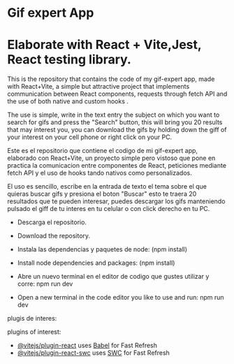 # Gif expert App
# Elaborate with React + Vite,Jest, React testing library.

This is the repository that contains the code of my gif-expert app, made with React+Vite, a simple but attractive project that implements communication between React components, requests through fetch API and the use of both native and custom hooks .

The use is simple, write in the text entry the subject on which you want to search for gifs and press the "Search" button, this will bring you 20 results that may interest you, you can download the gifs by holding down the giff of your interest on your cell phone or right click on your PC.

Este es el repositorio que contiene el codigo de mi gif-expert app, elaborado con React+Vite, un proyecto simple pero vistoso que pone en practica la comunicacion entre componentes de React, peticiones mediante fetch API y el uso de hooks tando nativos como personalizados.

El uso es sencillo, escribe en la entrada de texto el tema sobre el que quieras buscar gifs y presiona el boton "Buscar" esto te traera 20 resultados que te pueden interesar, puedes descargar los gifs manteniendo pulsado el giff de tu interes en tu celular o con click derecho en tu PC.

- Descarga el repositorio.
- Download the repository.

- Instala las dependencias y paquetes de node: (npm install)
- Install node dependencies and packages: (npm install)

- Abre un nuevo terminal en el editor de codigo que gustes utilizar y corre: npm  run dev
- Open a new terminal in the code editor you like to use and run: npm run dev

plugis de interes:

plugins of interest:

- [@vitejs/plugin-react](https://github.com/vitejs/vite-plugin-react/blob/main/packages/plugin-react/README.md) uses [Babel](https://babeljs.io/) for Fast Refresh
- [@vitejs/plugin-react-swc](https://github.com/vitejs/vite-plugin-react-swc) uses [SWC](https://swc.rs/) for Fast Refresh
